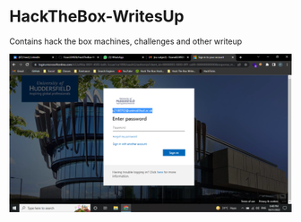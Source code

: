 # HackTheBox-WritesUp
Contains hack the box machines, challenges and other writeup

![Alt text](sample.png?raw=true "Title")
